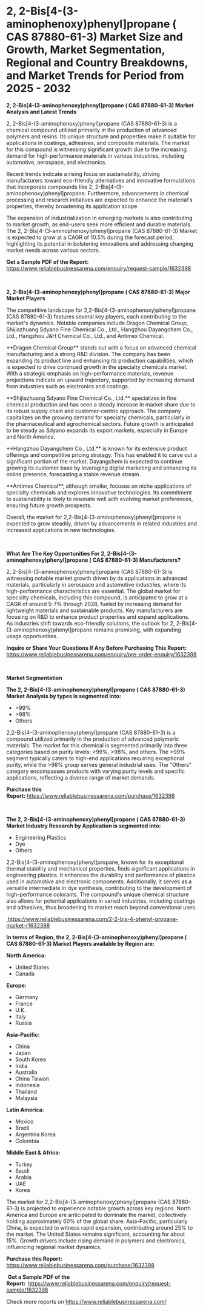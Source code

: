 <p><h1>2, 2-Bis[4-(3-aminophenoxy)phenyl]propane ( CAS 87880-61-3) Market Size and Growth, Market Segmentation, Regional and Country Breakdowns, and Market Trends for Period from 2025 -  2032</h1></p><p><strong>2, 2-Bis[4-(3-aminophenoxy)phenyl]propane ( CAS 87880-61-3) Market Analysis and Latest Trends</strong></p>
<p><p>2, 2-Bis[4-(3-aminophenoxy)phenyl]propane (CAS 87880-61-3) is a chemical compound utilized primarily in the production of advanced polymers and resins. Its unique structure and properties make it suitable for applications in coatings, adhesives, and composite materials. The market for this compound is witnessing significant growth due to the increasing demand for high-performance materials in various industries, including automotive, aerospace, and electronics.</p><p>Recent trends indicate a rising focus on sustainability, driving manufacturers toward eco-friendly alternatives and innovative formulations that incorporate compounds like 2, 2-Bis[4-(3-aminophenoxy)phenyl]propane. Furthermore, advancements in chemical processing and research initiatives are expected to enhance the material's properties, thereby broadening its application scope. </p><p>The expansion of industrialization in emerging markets is also contributing to market growth, as end-users seek more efficient and durable materials. The 2, 2-Bis[4-(3-aminophenoxy)phenyl]propane (CAS 87880-61-3) Market is expected to grow at a CAGR of 10.5% during the forecast period, highlighting its potential in bolstering innovations and addressing changing market needs across various sectors.</p></p>
<p><strong>Get a Sample PDF of the Report:&nbsp;</strong> <a href="https://www.reliablebusinessarena.com/enquiry/request-sample/1632398?utm_campaign=2800&utm_medium=2&utm_source=Github&utm_content=ia&utm_term=29032025&utm_id=2-2-bis4-3-aminophenoxyphenylpropane-cas-87880-61-3">https://www.reliablebusinessarena.com/enquiry/request-sample/1632398</a></p>
<p>&nbsp;</p>
<p><strong>2, 2-Bis[4-(3-aminophenoxy)phenyl]propane ( CAS 87880-61-3) Major Market Players</strong></p>
<p><p>The competitive landscape for 2,2-Bis[4-(3-aminophenoxy)phenyl]propane (CAS 87880-61-3) features several key players, each contributing to the market's dynamics. Notable companies include Dragon Chemical Group, Shijiazhuang Sdyano Fine Chemical Co., Ltd., Hangzhou Dayangchem Co., Ltd., Hangzhou J&H Chemical Co., Ltd., and Antimex Chemical.</p><p>**Dragon Chemical Group** stands out with a focus on advanced chemical manufacturing and a strong R&D division. The company has been expanding its product line and enhancing its production capabilities, which is expected to drive continued growth in the specialty chemicals market. With a strategic emphasis on high-performance materials, revenue projections indicate an upward trajectory, supported by increasing demand from industries such as electronics and coatings.</p><p>**Shijiazhuang Sdyano Fine Chemical Co., Ltd.** specializes in fine chemical production and has seen a steady increase in market share due to its robust supply chain and customer-centric approach. The company capitalizes on the growing demand for specialty chemicals, particularly in the pharmaceutical and agrochemical sectors. Future growth is anticipated to be steady as Sdyano expands its export markets, especially in Europe and North America.</p><p>**Hangzhou Dayangchem Co., Ltd.** is known for its extensive product offerings and competitive pricing strategy. This has enabled it to carve out a significant portion of the market. Dayangchem is expected to continue growing its customer base by leveraging digital marketing and enhancing its online presence, forecasting a stable revenue stream.</p><p>**Antimex Chemical**, although smaller, focuses on niche applications of specialty chemicals and explores innovative technologies. Its commitment to sustainability is likely to resonate well with evolving market preferences, ensuring future growth prospects.</p><p>Overall, the market for 2,2-Bis[4-(3-aminophenoxy)phenyl]propane is expected to grow steadily, driven by advancements in related industries and increased applications in new technologies.</p></p>
<p>&nbsp;</p>
<p><strong>What Are The Key Opportunities For 2, 2-Bis[4-(3-aminophenoxy)phenyl]propane ( CAS 87880-61-3) Manufacturers?</strong></p>
<p><p>2, 2-Bis[4-(3-aminophenoxy)phenyl]propane (CAS 87880-61-3) is witnessing notable market growth driven by its applications in advanced materials, particularly in aerospace and automotive industries, where its high-performance characteristics are essential. The global market for specialty chemicals, including this compound, is anticipated to grow at a CAGR of around 5-7% through 2028, fueled by increasing demand for lightweight materials and sustainable products. Key manufacturers are focusing on R&D to enhance product properties and expand applications. As industries shift towards eco-friendly solutions, the outlook for 2, 2-Bis[4-(3-aminophenoxy)phenyl]propane remains promising, with expanding usage opportunities.</p></p>
<p><strong>Inquire or Share Your Questions If Any Before Purchasing This Report:</strong> <a href="https://www.reliablebusinessarena.com/enquiry/pre-order-enquiry/1632398?utm_campaign=2800&utm_medium=2&utm_source=Github&utm_content=ia&utm_term=29032025&utm_id=2-2-bis4-3-aminophenoxyphenylpropane-cas-87880-61-3">https://www.reliablebusinessarena.com/enquiry/pre-order-enquiry/1632398</a></p>
<p>&nbsp;</p>
<p><strong>Market Segmentation</strong></p>
<p><strong>The 2, 2-Bis[4-(3-aminophenoxy)phenyl]propane ( CAS 87880-61-3) Market Analysis by types is segmented into:</strong></p>
<p><ul><li>>99%</li><li>>98%</li><li>Others</li></ul></p>
<p><p>2,2-Bis[4-(3-aminophenoxy)phenyl]propane (CAS 87880-61-3) is a compound utilized primarily in the production of advanced polymeric materials. The market for this chemical is segmented primarily into three categories based on purity levels: >99%, >98%, and others. The >99% segment typically caters to high-end applications requiring exceptional purity, while the >98% group serves general industrial uses. The "Others" category encompasses products with varying purity levels and specific applications, reflecting a diverse range of market demands.</p></p>
<p><strong>Purchase this Report:&nbsp;</strong><a href="https://www.reliablebusinessarena.com/purchase/1632398?utm_campaign=2800&utm_medium=2&utm_source=Github&utm_content=ia&utm_term=29032025&utm_id=2-2-bis4-3-aminophenoxyphenylpropane-cas-87880-61-3">https://www.reliablebusinessarena.com/purchase/1632398</a></p>
<p>&nbsp;</p>
<p><strong>The 2, 2-Bis[4-(3-aminophenoxy)phenyl]propane ( CAS 87880-61-3) Market Industry Research by Application is segmented into:</strong></p>
<p><ul><li>Engineering Plastics</li><li>Dye</li><li>Others</li></ul></p>
<p><p>2,2-Bis[4-(3-aminophenoxy)phenyl]propane, known for its exceptional thermal stability and mechanical properties, finds significant applications in engineering plastics. It enhances the durability and performance of plastics used in automotive and electronic components. Additionally, it serves as a versatile intermediate in dye synthesis, contributing to the development of high-performance colorants. The compound's unique chemical structure also allows for potential applications in varied industries, including coatings and adhesives, thus broadening its market reach beyond conventional uses.</p></p>
<p><a href="https://www.reliablebusinessarena.com/2-2-bis-4-phenyl-propane-market-r1632398?utm_campaign=2800&utm_medium=2&utm_source=Github&utm_content=ia&utm_term=29032025&utm_id=2-2-bis4-3-aminophenoxyphenylpropane-cas-87880-61-3">&nbsp;https://www.reliablebusinessarena.com/2-2-bis-4-phenyl-propane-market-r1632398</a></p>
<p><strong>In terms of Region, the 2, 2-Bis[4-(3-aminophenoxy)phenyl]propane ( CAS 87880-61-3) Market Players available by Region are:</strong></p>
<p>
    <p> <strong> North America: </strong>
        <ul>
            <li>United States</li>
            <li>Canada</li>
        </ul>
        </p> 
    <p> <strong> Europe: </strong>
        <ul>
            <li>Germany</li>
            <li>France</li>
            <li>U.K.</li>
            <li>Italy</li>
            <li>Russia</li>
        </ul>
        </p> 
    <p> <strong> Asia-Pacific: </strong>
        <ul>
            <li>China</li>
            <li>Japan</li>
            <li>South Korea</li>
            <li>India</li>
            <li>Australia</li>
            <li>China Taiwan</li>
            <li>Indonesia</li>
            <li>Thailand</li>
            <li>Malaysia</li>
        </ul>
        </p> 
    <p> <strong> Latin America: </strong>
        <ul>
            <li>Mexico</li>
            <li>Brazil</li>
            <li>Argentina Korea</li>
            <li>Colombia</li>
        </ul>
        </p> 
    <p> <strong> Middle East & Africa: </strong>
        <ul>
            <li>Turkey</li>
            <li>Saudi</li>
            <li>Arabia</li>
            <li>UAE</li>
            <li>Korea</li>
        </ul>
    </p>
    </p>
<p><p>The market for 2,2-Bis[4-(3-aminophenoxy)phenyl]propane (CAS 87880-61-3) is projected to experience notable growth across key regions. North America and Europe are anticipated to dominate the market, collectively holding approximately 60% of the global share. Asia-Pacific, particularly China, is expected to witness rapid expansion, contributing around 25% to the market. The United States remains significant, accounting for about 15%. Growth drivers include rising demand in polymers and electronics, influencing regional market dynamics.</p></p>
<p><strong>Purchase this Report: </strong><a href="https://www.reliablebusinessarena.com/purchase/1632398?utm_campaign=2800&utm_medium=2&utm_source=Github&utm_content=ia&utm_term=29032025&utm_id=2-2-bis4-3-aminophenoxyphenylpropane-cas-87880-61-3">https://www.reliablebusinessarena.com/purchase/1632398</a></p>
<p>&nbsp;<strong>Get a Sample PDF of the Report:&nbsp;&nbsp;</strong><a href="https://www.reliablebusinessarena.com/enquiry/request-sample/1632398?utm_campaign=2800&utm_medium=2&utm_source=Github&utm_content=ia&utm_term=29032025&utm_id=2-2-bis4-3-aminophenoxyphenylpropane-cas-87880-61-3">https://www.reliablebusinessarena.com/enquiry/request-sample/1632398</a></p>
<p><strong></strong></p>
<p>Check more reports on <a href="https://www.reliablebusinessarena.com/?utm_campaign=2800&utm_medium=2&utm_source=Github&utm_content=ia&utm_term=29032025&utm_id=2-2-bis4-3-aminophenoxyphenylpropane-cas-87880-61-3">https://www.reliablebusinessarena.com/</a></p>